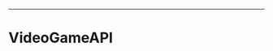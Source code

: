 ------------------------------------------------------------------------------------------
# VideoGameAPI
